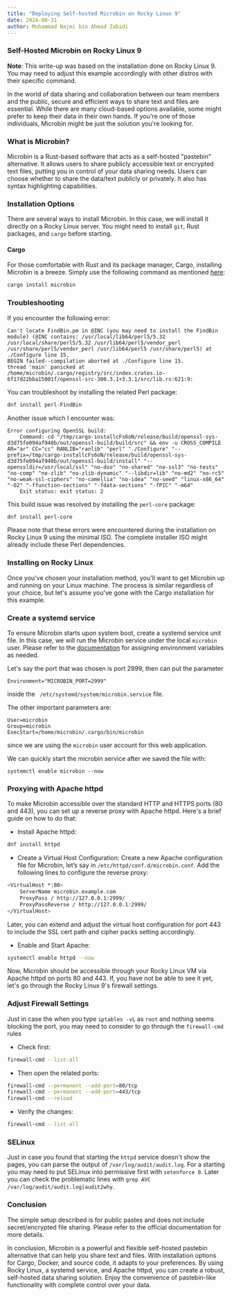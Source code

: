 ```yaml
---
title: "Deploying Self-hosted Microbin on Rocky Linux 9"
date: 2024-08-31
author: Muhammad Najmi bin Ahmad Zabidi
---
```


### Self-Hosted Microbin on Rocky Linux 9

**Note**: This write-up was based on the installation done on Rocky Linux 9. You may need to adjust this example accordingly with other distros with their specific command.

In the world of data sharing and collaboration between our team members and the public, secure and efficient ways to share text and files are essential. While there are many cloud-based options available, some might prefer to keep their data in their own hands. If you're one of those individuals, Microbin might be just the solution you're looking for.

### What is Microbin?

Microbin is a Rust-based software that acts as a self-hosted "pastebin" alternative. It allows users to share publicly accessible text or encrypted text files, putting you in control of your data sharing needs. Users can choose whether to share the data/text publicly or privately. It also has syntax highlighting capabilities.

### Installation Options

There are several ways to install Microbin. In this case, we will install it directly on a Rocky Linux server. You might need to install `git`, Rust packages, and `cargo` before starting.

#### Cargo

For those comfortable with Rust and its package manager, Cargo, installing Microbin is a breeze. Simply use the following command as mentioned [here](https://microbin.eu/docs/installation-and-configuration/cargo):

```bash
cargo install microbin
```

### Troubleshooting
If you encounter the following error:

```
Can't locate FindBin.pm in @INC (you may need to install the FindBin module) (@INC contains: /usr/local/lib64/perl5/5.32 /usr/local/share/perl5/5.32 /usr/lib64/perl5/vendor_perl /usr/share/perl5/vendor_perl /usr/lib64/perl5 /usr/share/perl5) at ./Configure line 15.
BEGIN failed--compilation aborted at ./Configure line 15.
thread 'main' panicked at /home/microbin/.cargo/registry/src/index.crates.io-6f17d22bba15001f/openssl-src-300.3.1+3.3.1/src/lib.rs:621:9:
```

You can troubleshoot by installing the related Perl package:
```.bash
dnf install perl-FindBin
```

Another issue which I encounter was:
```
Error configuring OpenSSL build:
    Command: cd "/tmp/cargo-installcFs6oN/release/build/openssl-sys-d3d75fe094af940b/out/openssl-build/build/src" && env -u CROSS_COMPILE AR="ar" CC="cc" RANLIB="ranlib" "perl" "./Configure" "--prefix=/tmp/cargo-installcFs6oN/release/build/openssl-sys-d3d75fe094af940b/out/openssl-build/install" "--openssldir=/usr/local/ssl" "no-dso" "no-shared" "no-ssl3" "no-tests" "no-comp" "no-zlib" "no-zlib-dynamic" "--libdir=lib" "no-md2" "no-rc5" "no-weak-ssl-ciphers" "no-camellia" "no-idea" "no-seed" "linux-x86_64" "-O2" "-ffunction-sections" "-fdata-sections" "-fPIC" "-m64"
    Exit status: exit status: 2
```

This build issue was resolved by installing the `perl-core` package:
```bash
dnf install perl-core
```

Please note that these errors were encountered during the installation on Rocky Linux 9 using the minimal ISO. The complete installer ISO might already include these Perl dependencies.


### Installing on Rocky Linux
Once you've chosen your installation method, you'll want to get Microbin up and running on your Linux machine. The process is similar regardless of your choice, but let's assume you've gone with the Cargo installation for this example.

### Create a systemd service
To ensure Microbin starts upon system boot, create a systemd service unit file. In this case, we will run the Microbin service under the local `microbin` user. Please refer to the [documentation](https://microbin.eu/docs/installation-and-configuration/cargo/) for assigning environment variables as needed.

Let's say the port that was chosen is port 2999, then can put the parameter 
```
Environment="MICROBIN_PORT=2999"
```

inside the  ` /etc/systemd/system/microbin.service` file.

The other important parameters are:

```
User=microbin
Group=microbin
ExecStart=/home/microbin/.cargo/bin/microbin
```

since we are using the `microbin` user account for this web application.

We can quickly start the microbin service after we saved the file with:

```
systemctl enable microbin --now 
```

### Proxying with Apache httpd
To make Microbin accessible over the standard HTTP and HTTPS ports (80 and 443), you can set up a reverse proxy with Apache httpd. Here's a brief guide on how to do that:

- Install Apache httpd:

```.bash
dnf install httpd

```

- Create a Virtual Host Configuration:
Create a new Apache configuration file for Microbin, let’s say in `/etc/httpd/conf.d/microbin.conf`.
Add the following lines to configure the reverse proxy:

```bash
<VirtualHost *:80>
    ServerName microbin.example.com
    ProxyPass / http://127.0.0.1:2999/
    ProxyPassReverse / http://127.0.0.1:2999/
</VirtualHost>
```

Later, you can extend and adjust the virtual host configuration for port 443 to include the SSL cert path and cipher packs setting accordingly.

- Enable and Start Apache:

```bash
systemctl enable httpd --now
```

Now, Microbin should be accessible through your Rocky Linux VM via Apache httpd on ports 80 and 443.
If, you have not be able to see it yet, let's go through the Rocky Linux 9's firewall settings.

### Adjust Firewall Settings

Just in case the when you type `iptables -vL` as `root` and nothing seems blocking the port, you may need to consider to go through the `firewall-cmd` rules

- Check first:

```.bash
firewall-cmd --list-all
```

- Then open the related ports:

```.bash
firewall-cmd --permanent --add-port=80/tcp
firewall-cmd --permanent --add-port=443/tcp
firewall-cmd --reload
```

- Verify the changes:

```.bash
firewall-cmd --list-all
```

### SELinux
Just in case you found that starting the `httpd` service doesn't show the pages, you can parse the output of `/var/log/audit/audit.log`. For a starting you may need to put SELinux into permissive first with `setenforce 0`. Later you can check the problematic lines with `grep AVC /var/log/audit/audit.log|audit2why`.

### Conclusion
The simple setup described is for public pastes and does not include secret/encrypted file sharing. Please refer to the official documentation for more details.

In conclusion, Microbin is a powerful and flexible self-hosted pastebin alternative that can help you share text and files. With installation options for Cargo, Docker, and source code, it adapts to your preferences. By using Rocky Linux, a systemd service, and Apache httpd, you can create a robust, self-hosted data sharing solution. Enjoy the convenience of pastebin-like functionality with complete control over your data.



